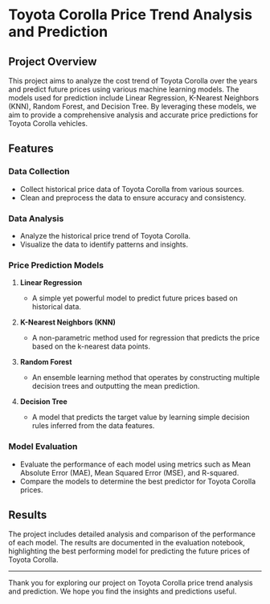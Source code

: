 # Toyota Corolla Price Trend Analysis and Prediction

## Project Overview

This project aims to analyze the cost trend of Toyota Corolla over the years and predict future prices using various machine learning models. The models used for prediction include Linear Regression, K-Nearest Neighbors (KNN), Random Forest, and Decision Tree. By leveraging these models, we aim to provide a comprehensive analysis and accurate price predictions for Toyota Corolla vehicles.

## Features

### Data Collection
- Collect historical price data of Toyota Corolla from various sources.
- Clean and preprocess the data to ensure accuracy and consistency.

### Data Analysis
- Analyze the historical price trend of Toyota Corolla.
- Visualize the data to identify patterns and insights.

### Price Prediction Models
1. **Linear Regression**
   - A simple yet powerful model to predict future prices based on historical data.

2. **K-Nearest Neighbors (KNN)**
   - A non-parametric method used for regression that predicts the price based on the k-nearest data points.

3. **Random Forest**
   - An ensemble learning method that operates by constructing multiple decision trees and outputting the mean prediction.

4. **Decision Tree**
   - A model that predicts the target value by learning simple decision rules inferred from the data features.

### Model Evaluation
- Evaluate the performance of each model using metrics such as Mean Absolute Error (MAE), Mean Squared Error (MSE), and R-squared.
- Compare the models to determine the best predictor for Toyota Corolla prices.

## Results

The project includes detailed analysis and comparison of the performance of each model. The results are documented in the evaluation notebook, highlighting the best performing model for predicting the future prices of Toyota Corolla.

---

Thank you for exploring our project on Toyota Corolla price trend analysis and prediction. We hope you find the insights and predictions useful.